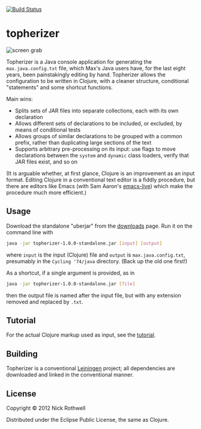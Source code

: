 [![Build Status](https://secure.travis-ci.org/cassiel/topherizer.png)](http://travis-ci.org/cassiel/topherizer)

# topherizer

![screen grab](https://github.com/downloads/cassiel/topherizer/EmacsScreenSnapz001.png)

Topherizer is a Java console application for generating the
`max.java.config.txt` file, which Max's Java users have, for the last
eight years, been painstakingly editing by hand. Topherizer allows the
configuration to be written in Clojure, with a cleaner structure,
conditional "statements" and some shortcut functions.

Main wins:

- Splits sets of JAR files into separate collections, each with its own
  declaration
- Allows different sets of declarations to be included, or excluded, by
  means of conditional tests
- Allows groups of similar declarations to be grouped with a common
  prefix, rather than duplicating large sections of the text
- Supports arbitrary pre-processing on its input: use flags to move
  declarations between the `system` and `dynamic` class loaders, verify
  that JAR files exist, and so on

(It is arguable whether, at first glance, Clojure is an improvement as
an input format. Editing Clojure in a conventional text editor is a
fiddly procedure, but there are editors like Emacs (with Sam Aaron's
[emacs-live][el]) which make the procedure much more efficient.)

## Usage

Download the standalone "uberjar" from the [downloads][dl] page. Run it
on the command line with

```bash
java -jar topherizer-1.0.0-standalone.jar [input] [output]
```

where `input` is the input (Clojure) file and `output` is
`max.java.config.txt`, presumably in the `Cycling '74/java`
directory. (Back up the old one first!)

As a shortcut, if a single argument is provided, as in

```bash
java -jar topherizer-1.0.0-standalone.jar [file]
```

then the output file is named after the input file, but with any
extension removed and replaced by `.txt`.

## Tutorial

For the actual Clojure markup used as input, see the [tutorial][tut].

## Building

Topherizer is a conventional [Leiningen][lein] project; all dependencies
are downloaded and linked in the conventional manner.

## License

Copyright © 2012 Nick Rothwell

Distributed under the Eclipse Public License, the same as Clojure.

[el]: https://github.com/overtone/emacs-live
[dl]: https://github.com/cassiel/topherizer/downloads
[lein]: https://github.com/technomancy/leiningen
[tut]: https://github.com/cassiel/topherizer/blob/master/TUTORIAL.md
